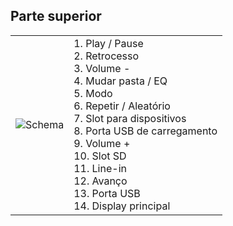 ## Parte superior 

| | |
|:-------|:-------|
|![Schema](http://static.energysistem.com/images/manuals/42260/5491bbd167090.jpg)| 1. Play / Pause <br>2. Retrocesso <br>3. Volume -<br>4. Mudar pasta / EQ<br>5. Modo<br>6. Repetir / Aleatório<br>7. Slot para dispositivos<br>8. Porta USB de carregamento<br>9. Volume +<br>10. Slot SD<br>11. Line-in <br>12. Avanço<br>13. Porta USB <br>14. Display principal |


